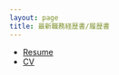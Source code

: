 ```yaml
---
layout: page
title: 最新職務経歴書/履歴書
---
```


- <a href="https://raw.githubusercontent.com/Tristanchaang/tristanchaang.github.io/main/downloads/resume.pdf" download>Resume</a>
- <a href="https://raw.githubusercontent.com/Tristanchaang/tristanchaang.github.io/main/downloads/cv.pdf" download>CV</a>
